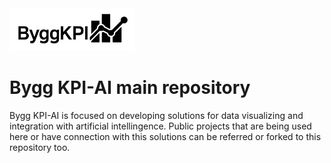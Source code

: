 <img src="Documents/Logo Black.jpg" alt="ByggKPI Logo" style="width: 200px" />  

# **Bygg KPI-AI main repository** 

Bygg KPI-AI is focused on developing solutions for data visualizing and integration with artificial intellingence. Public projects that are being used here or have connection with this solutions can be referred or forked to this repository too.
